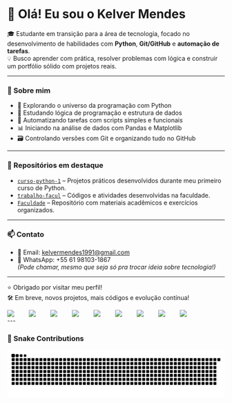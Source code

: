 # 👋 Olá! Eu sou o Kelver Mendes


🎓 Estudante em transição para a área de tecnologia, focado no desenvolvimento de habilidades com **Python**, **Git/GitHub** e **automação de tarefas**.  
💡 Busco aprender com prática, resolver problemas com lógica e construir um portfólio sólido com projetos reais.

---

### 🚀 Sobre mim

- 🐍 Explorando o universo da programação com Python
- 🧠 Estudando lógica de programação e estrutura de dados
- 🔧 Automatizando tarefas com scripts simples e funcionais
- 📊 Iniciando na análise de dados com Pandas e Matplotlib
- 🗃️ Controlando versões com Git e organizando tudo no GitHub

---

### 📂 Repositórios em destaque

- [`curso-python-1`](https://github.com/Kelver1991/curso-python-1) – Projetos práticos desenvolvidos durante meu primeiro curso de Python.
- [`trabalho-facul`](https://github.com/Kelver1991/trabalho-facul) – Códigos e atividades desenvolvidas na faculdade.
- [`Faculdade`](https://github.com/Kelver1991/Faculdade) – Repositório com materiais acadêmicos e exercícios organizados.

---

### 📫 Contato

- 📧 Email: kelvermendes1991@gmail.com  
- 📱 WhatsApp: +55 61 98103-1867  
*(Pode chamar, mesmo que seja só pra trocar ideia sobre tecnologia!)*

---

⭐ Obrigado por visitar meu perfil!  
🛠️ Em breve, novos projetos, mais códigos e evolução contínua!


<div style="display: flex; flex-wrap: wrap; gap: 10px; align-items: center;">
  <img src="https://cdn.jsdelivr.net/gh/devicons/devicon/icons/python/python-original.svg" width="40" />
  <img src="https://cdn.jsdelivr.net/gh/devicons/devicon/icons/html5/html5-original.svg" width="40" />
  <img src="https://cdn.jsdelivr.net/gh/devicons/devicon/icons/css3/css3-original.svg" width="40" />
  <img src="https://cdn.jsdelivr.net/gh/devicons/devicon/icons/javascript/javascript-original.svg" width="40" />
  <img src="https://cdn.jsdelivr.net/gh/devicons/devicon/icons/git/git-original.svg" width="40" />
  <img src="https://cdn.jsdelivr.net/gh/devicons/devicon/icons/github/github-original.svg" width="40" />
  <img src="https://cdn.jsdelivr.net/gh/devicons/devicon/icons/mysql/mysql-original.svg" width="40" />
  <img src="https://cdn.jsdelivr.net/gh/devicons/devicon/icons/linux/linux-original.svg" width="40" />
  <img src="https://cdn.jsdelivr.net/gh/devicons/devicon/icons/vscode/vscode-original.svg" width="40" />
</div>
---

### 🐍 Snake Contributions

![snake gif](https://github.com/Kelver1991/Kelver1991/blob/output/github-contribution-grid-snake.svg)










